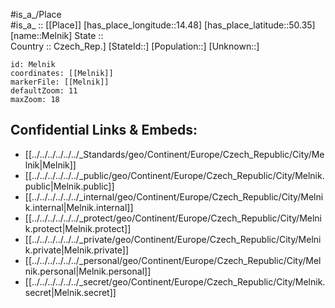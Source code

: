 ﻿---
location: [50.35,14.48] 
mapzoom: [7,12] 
mapmarker: city 
type: City
tags:
- geo/City


SpocWebEntityId: 32399
isDeleted: false
confidential: public

---
#is_a_/Place  
#is_a_ :: [[Place]] 
[has_place_longitude::14.48] 
[has_place_latitude::50.35] 
[name::Melnik] 
State ::  
Country :: Czech_Rep.] 
[StateId::] 
[Population::] 
[Unknown::] 


```leaflet
id: Melnik
coordinates: [[Melnik]] 
markerFile: [[Melnik]] 
defaultZoom: 11 
maxZoom: 18
```


## Confidential Links & Embeds: 
- [[../../../../../../_Standards/geo/Continent/Europe/Czech_Republic/City/Melnik|Melnik]] 
- [[../../../../../../_public/geo/Continent/Europe/Czech_Republic/City/Melnik.public|Melnik.public]] 
- [[../../../../../../_internal/geo/Continent/Europe/Czech_Republic/City/Melnik.internal|Melnik.internal]] 
- [[../../../../../../_protect/geo/Continent/Europe/Czech_Republic/City/Melnik.protect|Melnik.protect]] 
- [[../../../../../../_private/geo/Continent/Europe/Czech_Republic/City/Melnik.private|Melnik.private]] 
- [[../../../../../../_personal/geo/Continent/Europe/Czech_Republic/City/Melnik.personal|Melnik.personal]] 
- [[../../../../../../_secret/geo/Continent/Europe/Czech_Republic/City/Melnik.secret|Melnik.secret]] 
